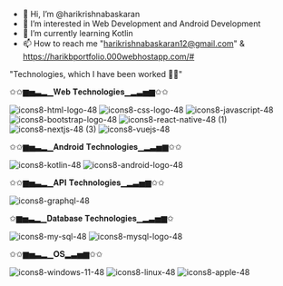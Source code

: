 
- 👋 Hi, I’m @harikrishnabaskaran
- 👀 I’m interested in Web Development and Android Development
- 🌱 I’m currently learning Kotlin
- 📫 How to reach me "harikrishnabaskaran12@gmail.com" & https://harikbportfolio.000webhostapp.com/#
  
"Technologies, which I have been worked 👨‍💻"

✩✩▆▅▃▂▁𝐖𝐞𝐛 𝐓𝐞𝐜𝐡𝐧𝐨𝐥𝐨𝐠𝐢𝐞𝐬▁▂▃▅▆✩✩
                 
![icons8-html-logo-48](https://github.com/harikrishnabaskaran/harikrishnabaskaran/assets/136921665/407dc889-b825-4e3d-b28d-9e602709af4a)
![icons8-css-logo-48](https://github.com/harikrishnabaskaran/harikrishnabaskaran/assets/136921665/aeb473a1-b487-47d4-b6a5-9ecb668bacd3)
![icons8-javascript-48](https://github.com/harikrishnabaskaran/harikrishnabaskaran/assets/136921665/d12e6da8-a08b-4340-a459-f659b6558540)
![icons8-bootstrap-logo-48](https://github.com/harikrishnabaskaran/harikrishnabaskaran/assets/136921665/c2e6562c-80b0-4961-aa37-a0c5da7ccb18)
![icons8-react-native-48 (1)](https://github.com/harikrishnabaskaran/harikrishnabaskaran/assets/136921665/760cea77-a92b-4e81-83b3-9928284c3aee)
![icons8-nextjs-48 (3)](https://github.com/harikrishnabaskaran/harikrishnabaskaran/assets/136921665/1ec2166d-edfc-48f8-8da1-3dee88a1cb7c)
![icons8-vuejs-48](https://github.com/harikrishnabaskaran/harikrishnabaskaran/assets/136921665/e905c4ac-f412-45a2-9d72-e7b7e401ded5)



✩✩▆▅▃▂▁𝐀𝐧𝐝𝐫𝐨𝐢𝐝 𝐓𝐞𝐜𝐡𝐧𝐨𝐥𝐨𝐠𝐢𝐞𝐬▁▂▃▅▆✩✩

![icons8-kotlin-48](https://github.com/harikrishnabaskaran/harikrishnabaskaran/assets/136921665/2bc7ebaf-bb3f-4e95-8456-e90f105b74c3)
![icons8-android-logo-48](https://github.com/harikrishnabaskaran/harikrishnabaskaran/assets/136921665/80fcdb38-1fa5-4f00-8b67-88119357f819)



✩✩▆▅▃▂▁𝐀𝐏𝐈 𝐓𝐞𝐜𝐡𝐧𝐨𝐥𝐨𝐠𝐢𝐞𝐬▁▂▃▅▆✩✩

![icons8-graphql-48](https://github.com/harikrishnabaskaran/harikrishnabaskaran/assets/136921665/005e8fa3-ffc5-4e93-a421-67acf21c2beb)



✩▆▅▃▂▁𝐃𝐚𝐭𝐚𝐛𝐚𝐬𝐞 𝐓𝐞𝐜𝐡𝐧𝐨𝐥𝐨𝐠𝐢𝐞𝐬▁▂▃▅▆✩

![icons8-my-sql-48](https://github.com/harikrishnabaskaran/harikrishnabaskaran/assets/136921665/e8316b7d-194a-4f70-9275-c20ecb532ca5)
![icons8-mysql-logo-48](https://github.com/harikrishnabaskaran/harikrishnabaskaran/assets/136921665/0cb6ba24-8a47-4c0e-a0cf-9cf3bdf052d8)

✩✩▆▅▃▂▁𝐎𝐒▂▃▅▆✩✩

![icons8-windows-11-48](https://github.com/harikrishnabaskaran/harikrishnabaskaran/assets/136921665/d4b3d546-912a-4da9-a544-d0876c1bf139)
![icons8-linux-48](https://github.com/harikrishnabaskaran/harikrishnabaskaran/assets/136921665/431b59f2-f70d-4c94-90ec-c4d6fa4f6be6)
![icons8-apple-48](https://github.com/harikrishnabaskaran/harikrishnabaskaran/assets/136921665/e80a9c81-020b-4200-a3f3-683a3b16f9d8)



